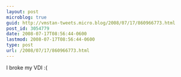 ```yaml
---
layout: post
microblog: true
guid: http://vmstan-tweets.micro.blog/2008/07/17/860966773.html
post_id: 3054779
date: 2008-07-17T08:56:44-0600
lastmod: 2008-07-17T08:56:44-0600
type: post
url: /2008/07/17/860966773.html
---
```

I broke my VDI :(
